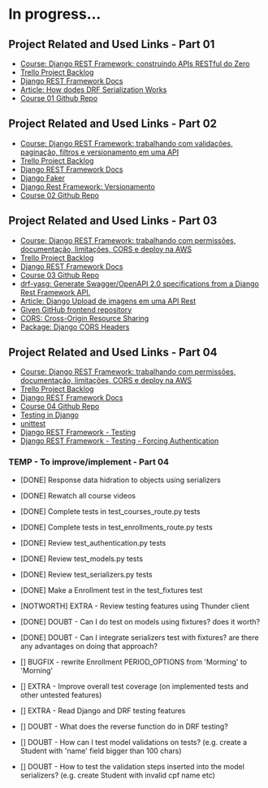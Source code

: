# In progress...

## Project Related and Used Links - Part 01

- [Course: Django REST Framework: construindo APIs RESTful do Zero](https://cursos.alura.com.br/course/django-rest-framework-construindo-apis-restful-zero)
- [Trello Project Backlog](https://trello.com/b/Itr9hlq9/django-rest-framework-escola-curso-01)
- [Django REST Framework Docs](https://www.django-rest-framework.org/)
- [Article: How dodes DRF Serialization Works](https://www.alura.com.br/artigos/serializer-como-funciona-django-rest-framework)
- [Course 01 Github Repo](https://github.com/uranolais/drf-escola-curso-01)


## Project Related and Used Links - Part 02

- [Course: Django REST Framework: trabalhando com validações, paginação, filtros e versionamento em uma API](https://cursos.alura.com.br/course/django-rest-framework-validacoes-paginacao-filtros-versionamento-api)
- [Trello Project Backlog](https://trello.com/b/5dI6oixs/django-rest-framework-escola-curso-02)
- [Django REST Framework Docs](https://www.django-rest-framework.org/)
- [Django Faker](https://faker.readthedocs.io/)
- [Django Rest Framework: Versionamento](https://www.alura.com.br/artigos/django-rest-framework-versionamento)
- [Course 02 Github Repo](https://github.com/uranolais/drf-escola-curso-02)


## Project Related and Used Links - Part 03

- [Course: Django REST Framework: trabalhando com permissões, documentação, limitações, CORS e deploy na AWS](https://cursos.alura.com.br/course/django-rest-framework-construindo-apis-restful-zero)
- [Trello Project Backlog](https://trello.com/b/HV6e82V5/django-rest-framework-escola-curso-03)
- [Django REST Framework Docs](https://www.django-rest-framework.org/)
- [Course 03 Github Repo](https://github.com/uranolais/drf-escola-curso-03)
- [drf-yasg: Generate Swagger/OpenAPI 2.0 specifications from a Django Rest Framework API.](https://github.com/axnsan12/drf-yasg/)
- [Article: Django Upload de imagens em uma API Rest](https://www.alura.com.br/artigos/django-upload-de-imagens-em-uma-api-rest)
- [Given GitHub frontend repository](https://github.com/alura-cursos/3697-django-frontend) 
- [CORS: Cross-Origin Resource Sharing](https://developer.mozilla.org/en-US/docs/Web/HTTP/CORS)
- [Package: Django CORS Headers](https://pypi.org/project/django-cors-headers/)


## Project Related and Used Links - Part 04

- [Course: Django REST Framework: trabalhando com permissões, documentação, limitações, CORS e deploy na AWS](https://cursos.alura.com.br/course/django-rest-framework-construindo-apis-restful-zero)
- [Trello Project Backlog](https://trello.com/b/eaZ3PzrC/django-rest-framework-escola-curso-04)
- [Django REST Framework Docs](https://www.django-rest-framework.org/)
- [Course 04 Github Repo](https://github.com/uranolais/drf-escola-curso-04)
- [Testing in Django](https://docs.djangoproject.com/en/5.1/topics/testing/)
- [unittest](https://docs.python.org/3/library/unittest.html#module-unittest)
- [Django REST Framework - Testing](https://www.django-rest-framework.org/api-guide/testing/)
- [Django REST Framework - Testing - Forcing Authentication](https://www.django-rest-framework.org/api-guide/testing/#forcing-authentication)


### TEMP - To improve/implement - Part 04

- [DONE] Response data hidration to objects using serializers
- [DONE] Rewatch all course videos
- [DONE] Complete tests in test_courses_route.py tests
- [DONE] Complete tests in test_enrollments_route.py tests
- [DONE] Review test_authentication.py tests
- [DONE] Review test_models.py tests
- [DONE] Review test_serializers.py tests
- [DONE] Make a Enrollment test in the test_fixtures test
- [NOTWORTH] EXTRA - Review testing features using Thunder client
- [DONE] DOUBT - Can I do test on models using fixtures? does it worth?
- [DONE] DOUBT - Can I integrate serializers test with fixtures? are there any advantages on doing that approach?

- [] BUGFIX - rewrite Enrollment PERIOD_OPTIONS from 'Morming' to 'Morning'
- [] EXTRA - Improve overall test coverage (on implemented tests and other untested features)
- [] EXTRA - Read Django and DRF testing features
- [] DOUBT - What does the reverse function do in DRF testing?
- [] DOUBT - How can I test model validations on tests? (e.g. create a Student with 'name' field bigger than 100 chars)
- [] DOUBT - How to test the validation steps inserted into the model serializers? (e.g. create Student with invalid cpf name etc)